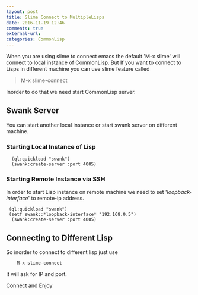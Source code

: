 ```yaml
---
layout: post
title: Slime Connect to MultipleLisps
date: 2016-11-19 12:46
comments: true
external-url:
categories: CommonLisp
---
```

When you are using slime to connect emacs the default 'M-x slime' will connect to local
instance of CommonLisp. But If you want to connect to Lisps in different machine you can
use slime feature called
> M-x slime-connect

Inorder to do that we need start CommonLisp server.

## Swank Server
You can start another local instance or start swank server on different machine.
### Starting Local Instance of Lisp

```common-lisp
  (ql:quickload "swank")
  (swank:create-server :port 4005)
```

### Starting Remote Instance via SSH

In order to start Lisp instance on remote machine we need to set '*loopback-interface*' to remote-ip address.

```common-lisp
 (ql:quickload "swank")
 (setf swank::*loopback-interface* "192.168.0.5")
  (swank:create-server :port 4005)
```

## Connecting to Different Lisp

So inorder to connect to different lisp just use
>
```common-lisp
    M-x slime-connect
```


It will ask for IP and port.

Connect and Enjoy
